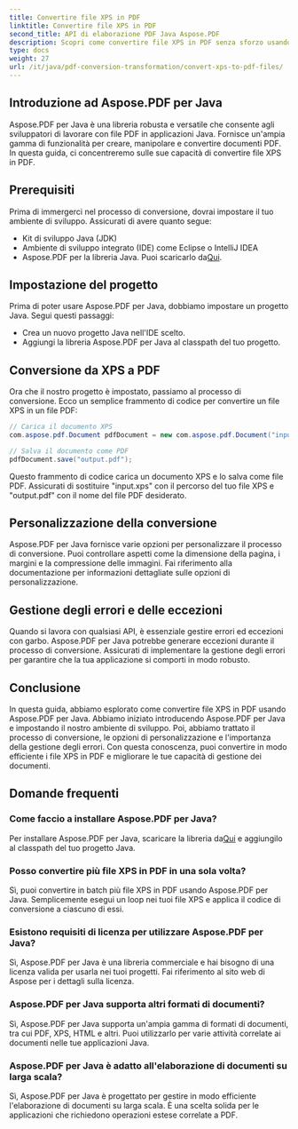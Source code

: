 ```yaml
---
title: Convertire file XPS in PDF
linktitle: Convertire file XPS in PDF
second_title: API di elaborazione PDF Java Aspose.PDF
description: Scopri come convertire file XPS in PDF senza sforzo usando Aspose.PDF per Java. La nostra guida passo dopo passo semplifica il processo.
type: docs
weight: 27
url: /it/java/pdf-conversion-transformation/convert-xps-to-pdf-files/
---
```


## Introduzione ad Aspose.PDF per Java

Aspose.PDF per Java è una libreria robusta e versatile che consente agli sviluppatori di lavorare con file PDF in applicazioni Java. Fornisce un'ampia gamma di funzionalità per creare, manipolare e convertire documenti PDF. In questa guida, ci concentreremo sulle sue capacità di convertire file XPS in PDF.

## Prerequisiti

Prima di immergerci nel processo di conversione, dovrai impostare il tuo ambiente di sviluppo. Assicurati di avere quanto segue:

- Kit di sviluppo Java (JDK)
- Ambiente di sviluppo integrato (IDE) come Eclipse o IntelliJ IDEA
-  Aspose.PDF per la libreria Java. Puoi scaricarlo da[Qui](https://releases.aspose.com/pdf/java/).

## Impostazione del progetto

Prima di poter usare Aspose.PDF per Java, dobbiamo impostare un progetto Java. Segui questi passaggi:

- Crea un nuovo progetto Java nell'IDE scelto.
- Aggiungi la libreria Aspose.PDF per Java al classpath del tuo progetto.

## Conversione da XPS a PDF

Ora che il nostro progetto è impostato, passiamo al processo di conversione. Ecco un semplice frammento di codice per convertire un file XPS in un file PDF:

```java
// Carica il documento XPS
com.aspose.pdf.Document pdfDocument = new com.aspose.pdf.Document("input.xps");

// Salva il documento come PDF
pdfDocument.save("output.pdf");
```

Questo frammento di codice carica un documento XPS e lo salva come file PDF. Assicurati di sostituire "input.xps" con il percorso del tuo file XPS e "output.pdf" con il nome del file PDF desiderato.

## Personalizzazione della conversione

Aspose.PDF per Java fornisce varie opzioni per personalizzare il processo di conversione. Puoi controllare aspetti come la dimensione della pagina, i margini e la compressione delle immagini. Fai riferimento alla documentazione per informazioni dettagliate sulle opzioni di personalizzazione.

## Gestione degli errori e delle eccezioni

Quando si lavora con qualsiasi API, è essenziale gestire errori ed eccezioni con garbo. Aspose.PDF per Java potrebbe generare eccezioni durante il processo di conversione. Assicurati di implementare la gestione degli errori per garantire che la tua applicazione si comporti in modo robusto.

## Conclusione

In questa guida, abbiamo esplorato come convertire file XPS in PDF usando Aspose.PDF per Java. Abbiamo iniziato introducendo Aspose.PDF per Java e impostando il nostro ambiente di sviluppo. Poi, abbiamo trattato il processo di conversione, le opzioni di personalizzazione e l'importanza della gestione degli errori. Con questa conoscenza, puoi convertire in modo efficiente i file XPS in PDF e migliorare le tue capacità di gestione dei documenti.

## Domande frequenti

### Come faccio a installare Aspose.PDF per Java?

 Per installare Aspose.PDF per Java, scaricare la libreria da[Qui](https://releases.aspose.com/pdf/java/) e aggiungilo al classpath del tuo progetto Java.

### Posso convertire più file XPS in PDF in una sola volta?

Sì, puoi convertire in batch più file XPS in PDF usando Aspose.PDF per Java. Semplicemente esegui un loop nei tuoi file XPS e applica il codice di conversione a ciascuno di essi.

### Esistono requisiti di licenza per utilizzare Aspose.PDF per Java?

Sì, Aspose.PDF per Java è una libreria commerciale e hai bisogno di una licenza valida per usarla nei tuoi progetti. Fai riferimento al sito web di Aspose per i dettagli sulla licenza.

### Aspose.PDF per Java supporta altri formati di documenti?

Sì, Aspose.PDF per Java supporta un'ampia gamma di formati di documenti, tra cui PDF, XPS, HTML e altri. Puoi utilizzarlo per varie attività correlate ai documenti nelle tue applicazioni Java.

### Aspose.PDF per Java è adatto all'elaborazione di documenti su larga scala?

Sì, Aspose.PDF per Java è progettato per gestire in modo efficiente l'elaborazione di documenti su larga scala. È una scelta solida per le applicazioni che richiedono operazioni estese correlate a PDF.